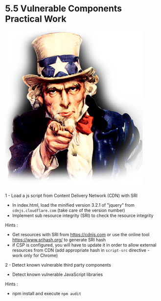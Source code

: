 # 5.5 Vulnerable Components Practical Work

![pw](../../assets/uncle-pw.png)

1 - Load a js script from Content Delivery Network (CDN) with SRI
-  In index.html, load the minified version 3.2.1 of "jquery" from `cdnjs.cloudflare.com` (take care of the version number)  
-  Implement sub resource integrity (SRI) to check the resource integrity 
   
Hints :
- Get resources with SRI from https://cdnjs.com or use the online tool https://www.srihash.org/ to generate SRI hash
- if CSP is configured, you will have to update it in order to allow external resources from CDN (add appropriate hash in `script-src` directive - work only for Chrome) 

2 - Detect known vulnerable third party components
- Detect known vulnerable JavaScript libraries

Hints : 
- npm install and execute `npm audit`
